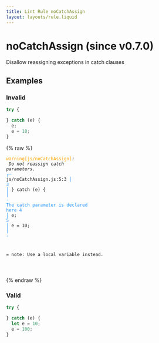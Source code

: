 ```yaml
---
title: Lint Rule noCatchAssign
layout: layouts/rule.liquid
---
```


# noCatchAssign (since v0.7.0)

Disallow reassigning exceptions in catch clauses

## Examples

### Invalid

```jsx
try {

} catch (e) {
  e;
  e = 10;
}
```

{% raw %}<pre class="language-text"><code class="language-text"><span style="color: Orange;">warning</span><span style="color: Orange;">[</span><span style="color: Orange;">js/noCatchAssign</span><span style="color: Orange;">]</span><em>: </em><em> Do not </em><em><em>reassign catch parameters.</em></em><em></em>
  <span style="color: rgb(38, 148, 255);">┌</span><span style="color: rgb(38, 148, 255);">─</span> js/noCatchAssign.js:5:3
  <span style="color: rgb(38, 148, 255);">│</span>
<span style="color: rgb(38, 148, 255);">3</span> <span style="color: rgb(38, 148, 255);">│</span> } catch (e) {
  <span style="color: rgb(38, 148, 255);">│</span>          <span style="color: rgb(38, 148, 255);">-</span> <span style="color: rgb(38, 148, 255);">The catch parameter is declared here</span>
<span style="color: rgb(38, 148, 255);">4</span> <span style="color: rgb(38, 148, 255);">│</span>   e;
<span style="color: rgb(38, 148, 255);">5</span> <span style="color: rgb(38, 148, 255);">│</span>   e = 10;
  <span style="color: rgb(38, 148, 255);">│</span>   <span style="color: rgb(38, 148, 255);">-</span>

=  note: Use a local variable instead.

</code></pre>{% endraw %}

### Valid

```jsx
try {

} catch (e) {
  let e = 10;
  e = 100;
}
```


